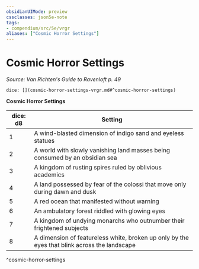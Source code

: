 ```yaml
---
obsidianUIMode: preview
cssclasses: json5e-note
tags:
- compendium/src/5e/vrgr
aliases: ["Cosmic Horror Settings"]
---
```

# Cosmic Horror Settings
*Source: Van Richten's Guide to Ravenloft p. 49* 

`dice: [](cosmic-horror-settings-vrgr.md#^cosmic-horror-settings)`

**Cosmic Horror Settings**

| dice: d8 | Setting |
|----------|---------|
| 1 | A wind-blasted dimension of indigo sand and eyeless statues |
| 2 | A world with slowly vanishing land masses being consumed by an obsidian sea |
| 3 | A kingdom of rusting spires ruled by oblivious academics |
| 4 | A land possessed by fear of the colossi that move only during dawn and dusk |
| 5 | A red ocean that manifested without warning |
| 6 | An ambulatory forest riddled with glowing eyes |
| 7 | A kingdom of undying monarchs who outnumber their frightened subjects |
| 8 | A dimension of featureless white, broken up only by the eyes that blink across the landscape |
^cosmic-horror-settings